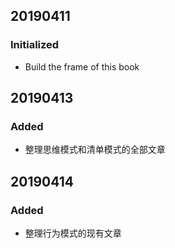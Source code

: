 ## 20190411

### Initialized

- Build the frame of this book

  

## 20190413

### Added

- 整理思维模式和清单模式的全部文章



## 20190414

### Added

* 整理行为模式的现有文章





